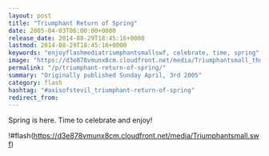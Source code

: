 ```yaml
---
layout: post
title: "Triumphant Return of Spring"
date: 2005-04-03T06:00:00+0000
release_date: 2014-08-29T18:45:16+0000
lastmod: 2014-08-29T18:45:16+0000
keywords: "enjoyflashmediatriumphantsmallswf, celebrate, time, spring"
image: "https://d3e878vmunx8cm.cloudfront.net/media/Triumphantsmall_thumb.png"
permalink: "/p/triumphant-return-of-spring/"
summary: "Originally published Sunday April, 3rd 2005"
category: flash
hashtag: "#axisofstevil_triumphant-return-of-spring"
redirect_from:
---
```


Spring is here. Time to celebrate and enjoy!

!#flash(https://d3e878vmunx8cm.cloudfront.net/media/Triumphantsmall.swf)
